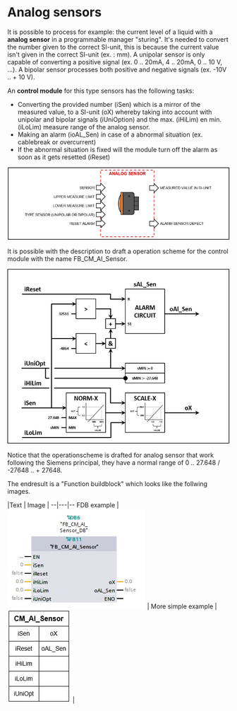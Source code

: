 # Analog sensors

It is possible to process for example: the current level of a liquid with a **analog sensor** in a programmable manager "sturing". It's needed to convert the number given to the correct SI-unit, this is because the current value isn't given in the correct SI-unit (ex. : mm). A unipolar sensor is only capable of converting a positive signal (ex. 0 .. 20mA, 4 .. 20mA, 0 .. 10 V, ...). A bipolar sensor processes both positive and negative signals (ex. -10V .. + 10 V).

An **control module** for this type sensors has the following tasks:
- Converting the provided number (iSen) which is a mirror of the measured value, to a SI-unit (oX) whereby taking into account with unipolar and bipolar signals (iUniOption) and the max. (iHiLim) en min. (iLoLim) measure range of the analog sensor.
- Making an alarm (ioAL_Sen) in case of a abnormal situation (ex. cablebreak or overcurrent)
- If the abnormal situation is fixed will the module turn off the alarm as soon as it gets resetted (iReset)

![Object of a analog sensor ](../Ad06/Images/ObjectAnalogSensor.jpg)

It is possible with the description to draft a operation scheme for the control module with the name FB_CM_AI_Sensor.

![Operation scheme control module FB_CM_AI_Sensor ](../Ad06/Images/OperationschemeCMFB_CM_AI_Sensor.jpg)

Notice that the operationscheme is drafted for analog sensor that work following the Siemens principal, they have a normal range of 0 .. 27.648 / -27648 .. + 27648.

The endresult is a "Function buildblock" which looks like the follwing images.

|Text | Image |
--|---|--
FDB example  | ![TIA image of control module FB_CM_AI_Sensor ](../Ad06/Images/TIA-FB_CM_AI_Sensor.jpg)  |
More simple example  | ![Simple image of control module FB_CM_AI_Sensor ](../Ad06/Images/SimpleFB_CM_AI_Sensor.jpg)  |
